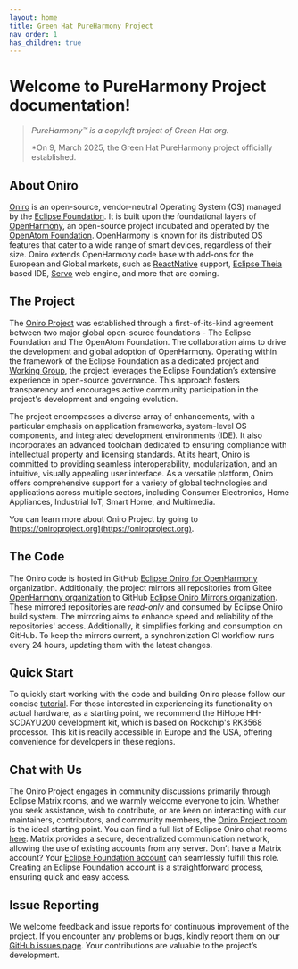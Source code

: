 ```yaml
---
layout: home
title: Green Hat PureHarmony Project
nav_order: 1
has_children: true
---
```


# Welcome to PureHarmony Project documentation!

> *PureHarmony™ is a copyleft project of Green Hat org.*
>
> *On 9, March 2025, the Green Hat PureHarmony project officially established. 

## About Oniro

[Oniro](https://oniroproject.org/) is an open-source, vendor-neutral Operating System (OS) managed by the [Eclipse Foundation](https://www.eclipse.org/). It is built upon the foundational layers of [OpenHarmony](https://gitee.com/openharmony/docs), an open-source project incubated and operated by the [OpenAtom Foundation](https://www.openatom.org/). OpenHarmony is known for its distributed OS features that cater to a wide range of smart devices, regardless of their size. Oniro extends OpenHarmony code base with add-ons for the European and Global markets, such as [ReactNative](https://reactnative.dev/) support, [Eclipse Theia](https://theia-ide.org/) based IDE, [Servo](https://servo.org/) web engine, and more that are coming.

## The Project

The [Oniro Project](https://projects.eclipse.org/projects/oniro) was established through a first-of-its-kind agreement between two major global open-source foundations - The Eclipse Foundation and The OpenAtom Foundation. The collaboration aims to drive the development and global adoption of OpenHarmony. Operating within the framework of the Eclipse Foundation as a dedicated project and [Working Group](https://www.eclipse.org/org/workinggroups/oniro-charter.php), the project leverages the Eclipse Foundation’s extensive experience in open-source governance. This approach fosters transparency and encourages active community participation in the project's development and ongoing evolution.

The project encompasses a diverse array of enhancements, with a particular emphasis on application frameworks, system-level OS components, and integrated development environments (IDE). It also incorporates an advanced toolchain dedicated to ensuring compliance with intellectual property and licensing standards. At its heart, Oniro is committed to providing seamless interoperability, modularization, and an intuitive, visually appealing user interface. As a versatile platform, Oniro offers comprehensive support for a variety of global technologies and applications across multiple sectors, including Consumer Electronics, Home Appliances, Industrial IoT, Smart Home, and Multimedia.

You can learn more about Oniro Project by going to [https://oniroproject.org](https://oniroproject.org).

## The Code

The Oniro code is hosted in GitHub [Eclipse Oniro for OpenHarmony](https://github.com/eclipse-oniro4openharmony) organization. Additionally, the project mirrors all repositories from Gitee [OpenHarmony organization](https://gitee.com/openharmony) to GitHub [Eclipse Oniro Mirrors organization](https://github.com/eclipse-oniro-mirrors). These mirrored repositories are *read-only* and consumed by Eclipse Oniro build system. The mirroring aims to enhance speed and reliability of the repositories' access. Additionally, it simplifies forking and consumption on GitHub. To keep the mirrors current, a synchronization CI workflow runs every 24 hours, updating them with the latest changes.


## Quick Start

To quickly start working with the code and building Oniro please follow our concise [tutorial](quick-build.html). For those interested in experiencing its functionality on actual hardware, as a starting point, we recommend the HiHope HH-SCDAYU200 development kit, which is based on Rockchip's RK3568 processor. This kit is readily accessible in Europe and the USA, offering convenience for developers in these regions.

## Chat with Us

The Oniro Project engages in community discussions primarily through Eclipse Matrix rooms, and we warmly welcome everyone to join. Whether you seek assistance, wish to contribute, or are keen on interacting with our maintainers, contributors, and community members, the [Oniro Project room](https://matrix.to/#/#oniro-project:matrix.eclipse.org) is the ideal starting point. You can find a full list of Eclipse Oniro chat rooms [here](https://chat.eclipse.org/#/room/#oniro:matrix.eclipse.org). Matrix provides a secure, decentralized communication network, allowing the use of existing accounts from any server. Don’t have a Matrix account? Your [Eclipse Foundation account](https://accounts.eclipse.org/) can seamlessly fulfill this role. Creating an Eclipse Foundation account is a straightforward process, ensuring quick and easy access.

## Issue Reporting

We welcome feedback and issue reports for continuous improvement of the project. If you encounter any problems or bugs, kindly report them on our [GitHub issues page](https://github.com/eclipse-oniro4openharmony/manifest/issues). Your contributions are valuable to the project’s development.
